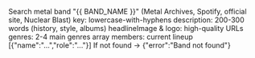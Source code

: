 Search metal band "{{ BAND_NAME }}" (Metal Archives, Spotify, official site, Nuclear Blast)
key: lowercase-with-hyphens
description: 200-300 words (history, style, albums)
headlineImage & logo: high-quality URLs
genres: 2-4 main genres array
members: current lineup [{"name":"...","role":"..."}]
If not found → {"error":"Band not found"}

